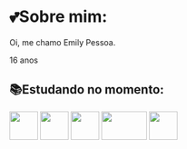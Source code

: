 # 💕Sobre mim:
Oi, me chamo Emily Pessoa.

16 anos


## 📚Estudando no momento:

<img id="js" src="https://imgs.search.brave.com/XVx3WyaXSz_IcTpX6PT7bANhw9PITQVPdyGkbUFS1b8/rs:fit:860:0:0/g:ce/aHR0cHM6Ly9zZWVr/bG9nby5jb20vaW1h/Z2VzL0ovamF2YXNj/cmlwdC1qcy1sb2dv/LTI5NDk3MDE3MDIt/c2Vla2xvZ28uY29t/LnBuZw" width="50" height="50" > <img id="vs" src="https://camo.githubusercontent.com/5fa137d222dde7b69acd22c6572a065ce3656e6ffa1f5e88c1b5c7a935af3cc6/68747470733a2f2f63646e2e6a7364656c6976722e6e65742f67682f64657669636f6e732f64657669636f6e2f69636f6e732f7673636f64652f7673636f64652d6f726967696e616c2e737667" width="50" height="50" >
<img id="html" src="https://logodownload.org/wp-content/uploads/2016/10/html5-logo-10.png" width="50" height="50" >
<img id="php" src="https://imgs.search.brave.com/Ivo1ga-ADfqwQ9wKHP4y5DQPdhaH1y3lMTnD3JSsGQw/rs:fit:860:0:0/g:ce/aHR0cHM6Ly93d3cu/cG5nYWxsLmNvbS93/cC1jb250ZW50L3Vw/bG9hZHMvOC9waHBN/eUFkbWluLUxvZ28t/UE5HLUltYWdlLnBu/Zw" width="80" height="50" > <img id="css" src="https://imgs.search.brave.com/MW_4kLWbmfSWJcmq8bseObMDpuf_ORpObtt18AO2K0c/rs:fit:860:0:0/g:ce/aHR0cHM6Ly9sb2dv/c3BuZy5vcmcvZG93/bmxvYWQvY3NzLTMv/bG9nby1jc3MtMy0x/MDI0LnBuZw" width="50" height="50" >
